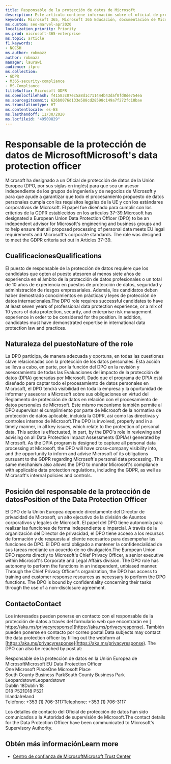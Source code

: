 ```yaml
---
title: Responsable de la protección de datos de Microsoft
description: Este artículo contiene información sobre el oficial de protección de datos de la Unión Europea (DPO) de Microsoft para el RGPD.
keywords: Microsoft 365, Microsoft 365 Educación, documentación de Microsoft 365, RGPD
ms.custom: seo-marvel-apr2020
localization_priority: Priority
ms.prod: microsoft-365-enterprise
ms.topic: article
f1.keywords:
- NOCSH
ms.author: robmazz
author: robmazz
manager: laurawi
audience: itpro
ms.collection:
- GDPR
- M365-security-compliance
- MS-Compliance
titleSuffix: Microsoft GDPR
ms.openlocfilehash: f41583c07ec5a8d1c711444b43daf0fd8de754ea
ms.sourcegitcommit: 626b0076d133e588cd28598c149a7f272fc18bae
ms.translationtype: HT
ms.contentlocale: es-ES
ms.lasthandoff: 11/30/2020
ms.locfileid: "49509829"
---
```

# <a name="microsofts-data-protection-officer"></a><span data-ttu-id="53c80-104">Responsable de la protección de datos de Microsoft</span><span class="sxs-lookup"><span data-stu-id="53c80-104">Microsoft's data protection officer</span></span>

<span data-ttu-id="53c80-p101">Microsoft ha designado a un Oficial de protección de datos de la Unión Europea (DPO, por sus siglas en inglés) para que sea un asesor independiente de los grupos de ingeniería y de negocios de Microsoft y para que ayude a garantizar que todo el procesamiento propuesto de datos personales cumpla con los requisitos legales de la UE y con los estándares corporativos de Microsoft. El papel fue diseñado para cumplir con los criterios de la GDPR establecidos en los artículos 37-39.</span><span class="sxs-lookup"><span data-stu-id="53c80-p101">Microsoft has designated a European Union Data Protection Officer (DPO) to be an independent advisor for Microsoft's engineering and business groups and to help ensure that all proposed processing of personal data meets EU legal requirements and Microsoft's corporate standards. The role was designed to meet the GDPR criteria set out in Articles 37-39.</span></span>

## <a name="qualifications"></a><span data-ttu-id="53c80-107">Cualificaciones</span><span class="sxs-lookup"><span data-stu-id="53c80-107">Qualifications</span></span>

<span data-ttu-id="53c80-p102">El puesto de responsable de la protección de datos requiere que los candidatos que opten al puesto atesoren al menos siete años de experiencia en el ámbito de la protección de datos profesionales o un total de 10 años de experiencia en puestos de protección de datos, seguridad y administración de riesgos empresariales. Además, los candidatos deben haber demostrado conocimientos en prácticas y leyes de protección de datos internacionales.</span><span class="sxs-lookup"><span data-stu-id="53c80-p102">The DPO role requires successful candidates to have at least seven years of professional data protection experience, or a mix of 10 years of data protection, security, and enterprise risk management experience in order to be considered for the position. In addition, candidates must have demonstrated expertise in international data protection law and practices.</span></span> 

## <a name="nature-of-the-role"></a><span data-ttu-id="53c80-110">Naturaleza del puesto</span><span class="sxs-lookup"><span data-stu-id="53c80-110">Nature of the role</span></span>

<span data-ttu-id="53c80-p103">La DPO participa, de manera adecuada y oportuna, en todas las cuestiones clave relacionadas con la protección de los datos personales. Esta acción se lleva a cabo, en parte, por la función del DPO en la revisión y asesoramiento de todas las Evaluaciones del impacto de la protección de datos (DPIA) generadas por Microsoft. Dado que el programa de DPIA está diseñado para captar todo el procesamiento de datos personales en Microsoft, el DPO tendrá visibilidad en toda la empresa y la oportunidad de informar y asesorar a Microsoft sobre sus obligaciones en virtud del Reglamento de protección de datos en relación con el procesamiento de datos personales de Microsoft. Este mismo mecanismo también permite al DPO supervisar el cumplimiento por parte de Microsoft de la normativa de protección de datos aplicable, incluida la GDPR, así como las directivas y controles internos de Microsoft.</span><span class="sxs-lookup"><span data-stu-id="53c80-p103">The DPO is involved, properly and in a timely manner, in all key issues, which relate to the protection of personal data. This action is effectuated, in part, by the DPO's role in reviewing and advising on all Data Protection Impact Assessments (DPIAs) generated by Microsoft. As the DPIA program is designed to capture all personal data processing at Microsoft, the DPO will have cross-company visibility into, and the opportunity to inform and advise Microsoft of its obligations pursuant to the GDPR regarding Microsoft's personal data processing. This same mechanism also allows the DPO to monitor Microsoft's compliance with applicable data protection regulations, including the GDPR, as well as Microsoft's internal policies and controls.</span></span> 

## <a name="position-of-the-data-protection-officer"></a><span data-ttu-id="53c80-115">Posición del responsable de la protección de datos</span><span class="sxs-lookup"><span data-stu-id="53c80-115">Position of the Data Protection Officer</span></span>

<span data-ttu-id="53c80-p104">El DPO de la Unión Europea depende directamente del Director de privacidad de Microsoft, un alto ejecutivo de la división de Asuntos corporativos y legales de Microsoft.  El papel del DPO tiene autonomía para realizar las funciones de forma independiente e imparcial. A través de la organización del Director de privacidad, el DPO tiene acceso a los recursos de formación y de respuesta al cliente necesarios para desempeñar las funciones de DPO. El DPO está obligado a mantener la confidencialidad de sus tareas mediante un acuerdo de no divulgación.</span><span class="sxs-lookup"><span data-stu-id="53c80-p104">The European Union DPO reports directly to Microsoft's Chief Privacy Officer, a senior executive within Microsoft's Corporate and Legal Affairs division.  The DPO role has autonomy to perform the functions in an independent, unbiased manner. Through the Chief Privacy Officer's organization, the DPO has access to training and customer response resources as necessary to perform the DPO functions. The DPO is bound by confidentiality concerning their tasks through the use of a non-disclosure agreement.</span></span>  

## <a name="contact"></a><span data-ttu-id="53c80-120">Contacto</span><span class="sxs-lookup"><span data-stu-id="53c80-120">Contact</span></span>

<span data-ttu-id="53c80-p105">Los interesados pueden ponerse en contacto con el responsable de la protección de datos a través del formulario web que encontrarán en [ https://aka.ms/privacyresponse](https://aka.ms/privacyresponse). También pueden ponerse en contacto por correo postal:</span><span class="sxs-lookup"><span data-stu-id="53c80-p105">Data subjects may contact the data protection officer by filling out the webform at [https://aka.ms/privacyresponse](https://aka.ms/privacyresponse). The DPO can also be reached by post at:</span></span>

<span data-ttu-id="53c80-123">Responsable de la protección de datos en la Unión Europea de Microsoft</span><span class="sxs-lookup"><span data-stu-id="53c80-123">Microsoft EU Data Protection Officer</span></span><br>
<span data-ttu-id="53c80-124">One Microsoft Place</span><span class="sxs-lookup"><span data-stu-id="53c80-124">One Microsoft Place</span></span><br>
<span data-ttu-id="53c80-125">South County Business Park</span><span class="sxs-lookup"><span data-stu-id="53c80-125">South County Business Park</span></span><br>
<span data-ttu-id="53c80-126">Leopardstown</span><span class="sxs-lookup"><span data-stu-id="53c80-126">Leopardstown</span></span><br>
<span data-ttu-id="53c80-127">Dublín 18</span><span class="sxs-lookup"><span data-stu-id="53c80-127">Dublin 18</span></span><br>
<span data-ttu-id="53c80-128">D18 P521</span><span class="sxs-lookup"><span data-stu-id="53c80-128">D18 P521</span></span><br>
<span data-ttu-id="53c80-129">Irlanda</span><span class="sxs-lookup"><span data-stu-id="53c80-129">Ireland</span></span><br>
<span data-ttu-id="53c80-130">Teléfono: +353 (1) 706-3117</span><span class="sxs-lookup"><span data-stu-id="53c80-130">Telephone: +353 (1) 706-3117</span></span><br>

<span data-ttu-id="53c80-131">Los detalles de contacto del Oficial de protección de datos han sido comunicados a la Autoridad de supervisión de Microsoft.</span><span class="sxs-lookup"><span data-stu-id="53c80-131">The contact details for the Data Protection Officer have been communicated to Microsoft's Supervisory Authority.</span></span>

## <a name="learn-more"></a><span data-ttu-id="53c80-132">Obtén más información</span><span class="sxs-lookup"><span data-stu-id="53c80-132">Learn more</span></span>

- [<span data-ttu-id="53c80-133">Centro de confianza de Microsoft</span><span class="sxs-lookup"><span data-stu-id="53c80-133">Microsoft Trust Center</span></span>](https://www.microsoft.com/trust-center/privacy/gdpr-overview)
